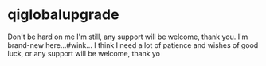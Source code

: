 # qiglobalupgrade
Don't be hard on me I'm still, any support will be welcome, thank you. I'm  brand-new here...#wink...
I think I need a lot of patience and wishes of good luck, or any support will be welcome, thank yo
